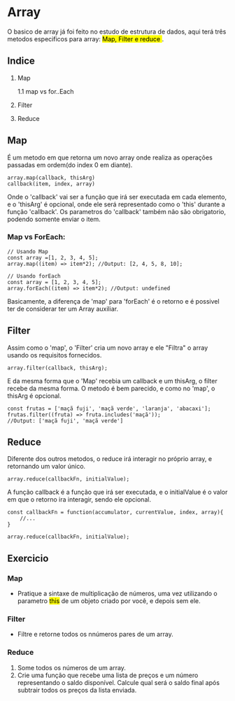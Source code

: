 # Array

O basico de array já foi feito no estudo de estrutura de dados, aqui terá três metodos especificos para array: <mark>Map, Filter e reduce </mark>.

## Indice

1. Map

    1.1 map vs for..Each

2. Filter


3. Reduce

## Map

É um metodo em que retorna um novo array onde realiza as operações passadas em ordem(do index 0 em diante).

    array.map(callback, thisArg)
    callback(item, index, array)

Onde o 'callback' vai ser a função que irá ser executada em cada elemento, e o 'thisArg' é opcional, onde ele será representado como o 'this' durante a função 'callback'. Os parametros do 'callback' também não são obrigatorio, podendo somente enviar o item.

### Map vs ForEach:

    // Usando Map
    const array =[1, 2, 3, 4, 5];
    array.map((item) => item*2); //Output: [2, 4, 5, 8, 10];

    // Usando forEach
    const array = [1, 2, 3, 4, 5];
    array.forEach((item) => item*2); //Output: undefined

Basicamente, a diferença de 'map' para 'forEach' é o retorno e é possivel ter de considerar ter um Array auxiliar.

## Filter

Assim como o 'map', o 'Filter' cria um novo array e ele "Filtra" o array usando os requisitos fornecidos.

    array.filter(callback, thisArg);

E da mesma forma que o 'Map' recebia um callback e um thisArg, o filter recebe da mesma forma. O metodo é bem parecido, e como no 'map', o thisArg é opcional.

    const frutas = ['maçã fuji', 'maçã verde', 'laranja', 'abacaxi'];
    frutas.filter((fruta) => fruta.includes('maçã'));
    //Output: ['maçã fuji', 'maçã verde']

## Reduce

Diferente dos outros metodos, o reduce irá interagir no próprio array, e retornando um valor único.

    array.reduce(callbackFn, initialValue);

A função callback é a função que irá ser executada, e o initialValue é o valor em que o retorno ira interagir, sendo ele opcional.

    const callbackFn = function(accumulator, currentValue, index, array){
        //...
    }

    array.reduce(callbackFn, initialValue);

## Exercicio

### Map

* Pratique a sintaxe de multiplicação de números, uma vez utilizando o parametro <mark>this</mark> de um objeto criado por você, e depois sem ele.

### Filter

* Filtre e retorne todos os nnúmeros pares de um array.

### Reduce
1. Some todos os números de um array.
2. Crie uma função que recebe uma lista de preços e um número representando o saldo disponível. Calcule qual será o saldo final após subtrair todos os preços da lista enviada.